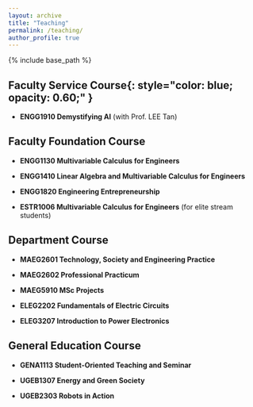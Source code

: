 ```yaml
---
layout: archive
title: "Teaching"
permalink: /teaching/
author_profile: true
---
```


{% include base_path %}

**Faculty Service Course**{: style="color: blue; opacity: 0.60;" }
----------------------

* **ENGG1910 Demystifying AI** (with Prof. LEE Tan) 

Faculty Foundation Course
----------------------

* **ENGG1130 Multivariable Calculus for Engineers** 

* **ENGG1410 Linear Algebra and Multivariable Calculus for Engineers** 

* **ENGG1820 Engineering Entrepreneurship** 

* **ESTR1006 Multivariable Calculus for Engineers** (for elite stream students)

Department Course
-----------------

* **MAEG2601 Technology, Society and Engineering Practice** 

* **MAEG2602 Professional Practicum** 

* **MAEG5910 MSc Projects** 

* **ELEG2202 Fundamentals of Electric Circuits**

* **ELEG3207 Introduction to Power Electronics**

General Education Course
------------------------

* **GENA1113 Student-Oriented Teaching and Seminar** 

* **UGEB1307 Energy and Green Society** 

* **UGEB2303 Robots in Action** 


